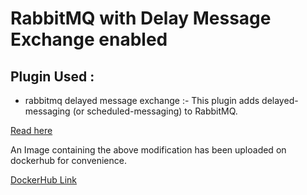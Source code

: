 # RabbitMQ with Delay Message Exchange enabled

## Plugin Used :

- rabbitmq delayed message exchange :-
  This plugin adds delayed-messaging (or scheduled-messaging) to RabbitMQ.

[Read here]("https://github.com/rabbitmq/rabbitmq-delayed-message-exchange")

An Image containing the above modification has been uploaded on dockerhub for convenience.

[DockerHub Link]("https://hub.docker.com/r/dedsecrattle/rabbitmq-delayed-exchange")
